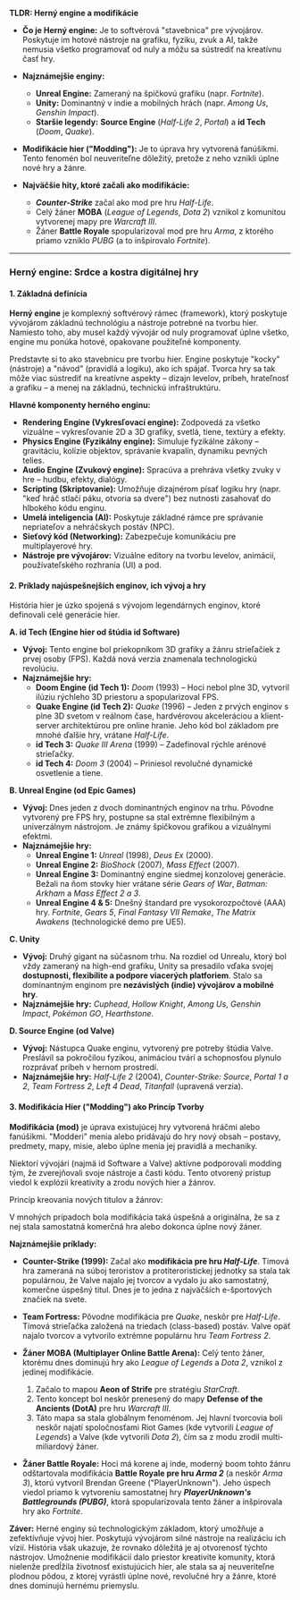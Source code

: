 **TLDR: Herný engine a modifikácie**

- **Čo je Herný engine:** Je to softvérová "stavebnica" pre vývojárov. Poskytuje im hotové nástroje na grafiku, fyziku, zvuk a AI, takže nemusia všetko programovať od nuly a môžu sa sústrediť na kreatívnu časť hry.
    
- **Najznámejšie enginy:**
    
    - **Unreal Engine:** Zameraný na špičkovú grafiku (napr. _Fortnite_).
    - **Unity:** Dominantný v indie a mobilných hrách (napr. _Among Us_, _Genshin Impact_).
    - **Staršie legendy:** **Source Engine** (_Half-Life 2_, _Portal_) a **id Tech** (_Doom_, _Quake_).
- **Modifikácie hier ("Modding"):** Je to úprava hry vytvorená fanúšikmi. Tento fenomén bol neuveriteľne dôležitý, pretože z neho vznikli úplne nové hry a žánre.
    
- **Najväčšie hity, ktoré začali ako modifikácie:**
    
    - _**Counter-Strike**_ začal ako mod pre hru _Half-Life_.
    - Celý žáner **MOBA** (_League of Legends_, _Dota 2_) vznikol z komunitou vytvorenej mapy pre _Warcraft III_.
    - Žáner **Battle Royale** spopularizoval mod pre hru _Arma_, z ktorého priamo vzniklo _PUBG_ (a to inšpirovalo _Fortnite_).

---

### **Herný engine: Srdce a kostra digitálnej hry**

#### **1. Základná definícia**

**Herný engine** je komplexný softvérový rámec (framework), ktorý poskytuje vývojárom základnú technológiu a nástroje potrebné na tvorbu hier. Namiesto toho, aby musel každý vývojár od nuly programovať úplne všetko, engine mu ponúka hotové, opakovane použiteľné komponenty.

Predstavte si to ako stavebnicu pre tvorbu hier. Engine poskytuje "kocky" (nástroje) a "návod" (pravidlá a logiku), ako ich spájať. Tvorca hry sa tak môže viac sústrediť na kreatívne aspekty – dizajn levelov, príbeh, hrateľnosť a grafiku – a menej na základnú, technickú infraštruktúru.

**Hlavné komponenty herného enginu:**

- **Rendering Engine (Vykresľovací engine):** Zodpovedá za všetko vizuálne – vykresľovanie 2D a 3D grafiky, svetlá, tiene, textúry a efekty.
- **Physics Engine (Fyzikálny engine):** Simuluje fyzikálne zákony – gravitáciu, kolízie objektov, správanie kvapalín, dynamiku pevných telies.
- **Audio Engine (Zvukový engine):** Spracúva a prehráva všetky zvuky v hre – hudbu, efekty, dialógy.
- **Scripting (Skriptovanie):** Umožňuje dizajnérom písať logiku hry (napr. "keď hráč stlačí páku, otvoria sa dvere") bez nutnosti zasahovať do hlbokého kódu enginu.
- **Umelá inteligencia (AI):** Poskytuje základné rámce pre správanie nepriateľov a nehráčskych postáv (NPC).
- **Sieťový kód (Networking):** Zabezpečuje komunikáciu pre multiplayerové hry.
- **Nástroje pre vývojárov:** Vizuálne editory na tvorbu levelov, animácií, používateľského rozhrania (UI) a pod.

#### **2. Príklady najúspešnejších enginov, ich vývoj a hry**

História hier je úzko spojená s vývojom legendárnych enginov, ktoré definovali celé generácie hier.

**A. id Tech (Engine hier od štúdia id Software)**

- **Vývoj:** Tento engine bol priekopníkom 3D grafiky a žánru strieľačiek z prvej osoby (FPS). Každá nová verzia znamenala technologickú revolúciu.
- **Najznámejšie hry:**
    - **Doom Engine (id Tech 1):** _Doom_ (1993) – Hoci nebol plne 3D, vytvoril ilúziu rýchleho 3D priestoru a spopularizoval FPS.
    - **Quake Engine (id Tech 2):** _Quake_ (1996) – Jeden z prvých enginov s plne 3D svetom v reálnom čase, hardvérovou akceleráciou a klient-server architektúrou pre online hranie. Jeho kód bol základom pre mnohé ďalšie hry, vrátane _Half-Life_.
    - **id Tech 3:** _Quake III Arena_ (1999) – Zadefinoval rýchle arénové strieľačky.
    - **id Tech 4:** _Doom 3_ (2004) – Priniesol revolučné dynamické osvetlenie a tiene.

**B. Unreal Engine (od Epic Games)**

- **Vývoj:** Dnes jeden z dvoch dominantných enginov na trhu. Pôvodne vytvorený pre FPS hry, postupne sa stal extrémne flexibilným a univerzálnym nástrojom. Je známy špičkovou grafikou a vizuálnymi efektmi.
- **Najznámejšie hry:**
    - **Unreal Engine 1:** _Unreal_ (1998), _Deus Ex_ (2000).
    - **Unreal Engine 2:** _BioShock_ (2007), _Mass Effect_ (2007).
    - **Unreal Engine 3:** Dominantný engine siedmej konzolovej generácie. Bežali na ňom stovky hier vrátane série _Gears of War_, _Batman: Arkham_ a _Mass Effect 2 a 3_.
    - **Unreal Engine 4 & 5:** Dnešný štandard pre vysokorozpočtové (AAA) hry. _Fortnite_, _Gears 5_, _Final Fantasy VII Remake_, _The Matrix Awakens_ (technologické demo pre UE5).

**C. Unity**

- **Vývoj:** Druhý gigant na súčasnom trhu. Na rozdiel od Unrealu, ktorý bol vždy zameraný na high-end grafiku, Unity sa presadilo vďaka svojej **dostupnosti, flexibilite a podpore viacerých platforiem**. Stalo sa dominantným enginom pre **nezávislých (indie) vývojárov a mobilné hry**.
- **Najznámejšie hry:** _Cuphead_, _Hollow Knight_, _Among Us_, _Genshin Impact_, _Pokémon GO_, _Hearthstone_.

**D. Source Engine (od Valve)**

- **Vývoj:** Nástupca Quake enginu, vytvorený pre potreby štúdia Valve. Preslávil sa pokročilou fyzikou, animáciou tvárí a schopnosťou plynulo rozprávať príbeh v hernom prostredí.
- **Najznámejšie hry:** _Half-Life 2_ (2004), _Counter-Strike: Source_, _Portal 1 a 2_, _Team Fortress 2_, _Left 4 Dead_, _Titanfall_ (upravená verzia).

#### **3. Modifikácia Hier ("Modding") ako Princíp Tvorby**

**Modifikácia (mod)** je úprava existujúcej hry vytvorená hráčmi alebo fanúšikmi. "Modderi" menia alebo pridávajú do hry nový obsah – postavy, predmety, mapy, misie, alebo úplne menia jej pravidlá a mechaniky.

Niektorí vývojári (najmä id Software a Valve) aktívne podporovali modding tým, že zverejňovali svoje nástroje a časti kódu. Tento otvorený prístup viedol k explózii kreativity a zrodu nových hier a žánrov.

Princíp kreovania nových titulov a žánrov:

V mnohých prípadoch bola modifikácia taká úspešná a originálna, že sa z nej stala samostatná komerčná hra alebo dokonca úplne nový žáner.

**Najznámejšie príklady:**

- **Counter-Strike (1999):** Začal ako **modifikácia pre hru _Half-Life_**. Tímová hra zameraná na súboj teroristov a protiteroristickej jednotky sa stala tak populárnou, že Valve najalo jej tvorcov a vydalo ju ako samostatný, komerčne úspešný titul. Dnes je to jedna z najväčších e-športových značiek na svete.
    
- **Team Fortress:** Pôvodne modifikácia pre _Quake_, neskôr pre _Half-Life_. Tímová strieľačka založená na triedach (class-based) postáv. Valve opäť najalo tvorcov a vytvorilo extrémne populárnu hru _Team Fortress 2_.
    
- **Žáner MOBA (Multiplayer Online Battle Arena):** Celý tento žáner, ktorému dnes dominujú hry ako _League of Legends_ a _Dota 2_, vznikol z jedinej modifikácie.
    
    1. Začalo to mapou **Aeon of Strife** pre stratégiu _StarCraft_.
    2. Tento koncept bol neskôr prenesený do mapy **Defense of the Ancients (DotA)** pre hru _Warcraft III_.
    3. Táto mapa sa stala globálnym fenoménom. Jej hlavní tvorcovia boli neskôr najatí spoločnosťami Riot Games (kde vytvorili _League of Legends_) a Valve (kde vytvorili _Dota 2_), čím sa z modu zrodil multi-miliardový žáner.
- **Žáner Battle Royale:** Hoci má korene aj inde, moderný boom tohto žánru odštartovala modifikácia **Battle Royale pre hru _Arma 2_** (a neskôr _Arma 3_), ktorú vytvoril Brendan Greene ("PlayerUnknown"). Jeho úspech viedol priamo k vytvoreniu samostatnej hry ***PlayerUnknown's Battlegrounds (PUBG)***, ktorá spopularizovala tento žáner a inšpirovala hry ako _Fortnite_.
    

**Záver:** Herné enginy sú technologickým základom, ktorý umožňuje a zefektívňuje vývoj hier. Poskytujú vývojárom silné nástroje na realizáciu ich vízií. História však ukazuje, že rovnako dôležitá je aj otvorenosť týchto nástrojov. Umožnenie modifikácií dalo priestor kreativite komunity, ktorá nielenže predĺžila životnosť existujúcich hier, ale stala sa aj neuveriteľne plodnou pôdou, z ktorej vyrástli úplne nové, revolučné hry a žánre, ktoré dnes dominujú hernému priemyslu.